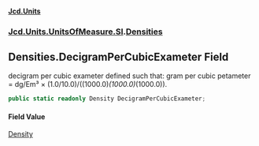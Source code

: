 #### [Jcd.Units](index.md 'index')
### [Jcd.Units.UnitsOfMeasure.SI](Jcd.Units.UnitsOfMeasure.SI.md 'Jcd.Units.UnitsOfMeasure.SI').[Densities](Densities.md 'Jcd.Units.UnitsOfMeasure.SI.Densities')

## Densities.DecigramPerCubicExameter Field

decigram per cubic exameter defined such that: gram per cubic petameter = dg/Em³ × (1.0/10.0)/((1000.0)*(1000.0)*(1000.0)).

```csharp
public static readonly Density DecigramPerCubicExameter;
```

#### Field Value
[Density](Density.md 'Jcd.Units.UnitTypes.Density')